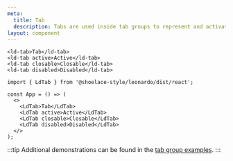 ```yaml
---
meta:
  title: Tab
  description: Tabs are used inside tab groups to represent and activate tab panels.
layout: component
---
```


```html:preview
<ld-tab>Tab</ld-tab>
<ld-tab active>Active</ld-tab>
<ld-tab closable>Closable</ld-tab>
<ld-tab disabled>Disabled</ld-tab>
```

```jsx:react
import { LdTab } from '@shoelace-style/leonardo/dist/react';

const App = () => (
  <>
    <LdTab>Tab</LdTab>
    <LdTab active>Active</LdTab>
    <LdTab closable>Closable</LdTab>
    <LdTab disabled>Disabled</LdTab>
  </>
);
```

:::tip
Additional demonstrations can be found in the [tab group examples](/components/tab-group).
:::
